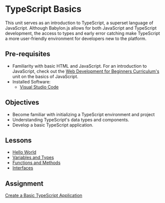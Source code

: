 # TypeScript Basics

This unit serves as an introduction to TypeScript, a superset language of JavaScript. Although Babylon.js allows for both JavaScript and TypeScript development, the access to types and early error catching make TypeScript a more user-friendly environment for developers new to the platform. 

## Pre-requisites

- Familiarity with basic HTML and JavaScript. For an introduction to JavaScript, check out the [Web Development for Beginners Curriculum's](https://github.com/microsoft/Web-Dev-For-Beginners/tree/main/2-js-basics) unit on the basics of JavaScript.
- Installed Software:
  - [Visual Studio Code](https://code.visualstudio.com/Download)

## Objectives

- Become familiar with initializing a TypeScript environment and project
- Understanding TypeScript's data types and components.
- Develop a basic TypeScript application.

## Lessons

- [Hello World](/5-typescript-basics/1-hello-world/README.md)
- [Variables and Types](/5-typescript-basics/2-variables-types/README.md)
- [Functions and Methods](/5-typescript-basics/3-functions/README.md)
- [Interfaces](/5-typescript-basics/4-why-typescript/README.md)

## Assignment

[Create a Basic TypeScript Application](/5-typescript-basics/assignment.md)
